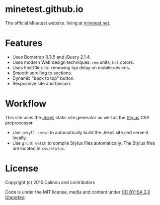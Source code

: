 # minetest.github.io

The official Minetest website, living at [minetest.net](http://minetest.net).

# Features

* Uses Bootstrap 3.3.5 and jQuery 2.1.4.
* Uses modern Web design techniques: `rem` units, `hsl` colors.
* Uses FastClick for removing tap delay on mobile devices.
* Smooth scrolling to sections.
* Dynamic "back to top" button.
* Resposnive site and favicon.

# Workflow

This site uses the [Jekyll](http://jekyllrb.com) static site generator as well
as the [Stylus](http://learnboost.github.io/stylus/) CSS preprocessor.

* Use `jekyll serve` to automatically build the Jekyll site and serve it locally.
* Use `grunt watch` to compile Stylus files automatically. The Stylus files are
  located in `css/stylus`.

# License

Copyright (c) 2015 Calinou and contributors

Code is under the MIT license, media and content under [CC BY-SA 3.0 Unported](https://creativecommons.org/licenses/by-sa/3.0/).
